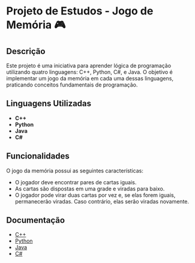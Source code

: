 # Projeto de Estudos - Jogo de Memória 🎮

## Descrição
Este projeto é uma iniciativa para aprender lógica de programação utilizando quatro linguagens: C++, Python, C#, e Java. O objetivo é implementar um jogo da memória em cada uma dessas linguagens, praticando conceitos fundamentais de programação.

## Linguagens Utilizadas
- **C++**
- **Python**
- **Java**
- **C#**

## Funcionalidades
O jogo da memória possui as seguintes características:
- O jogador deve encontrar pares de cartas iguais.
- As cartas são dispostas em uma grade e viradas para baixo.
- O jogador pode virar duas cartas por vez e, se elas forem iguais, permanecerão viradas. Caso contrário, elas serão viradas novamente.

## Documentação 
- [C++](https://isocpp.org/)
- [Python](https://www.python.org/doc/)
- [Java](https://www.oracle.com/java/)
- [C#](https://learn.microsoft.com/pt-br/dotnet/csharp/)
